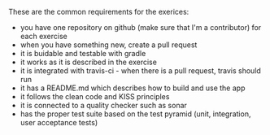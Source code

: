 These are the common requirements for the exerices:

* you have one repository on github (make sure that I'm a contributor) for each exercise
* when you have something new, create a pull request
* it is buidable and testable with gradle
* it works as it is described in the exercise
* it is integrated with travis-ci - when there is a pull request, travis should run
* it has a README.md which describes how to build and use the app
* it follows the clean code and KISS principles
* it is connected to a quality checker such as sonar
* has the proper test suite based on the test pyramid (unit, integration, user acceptance tests)
